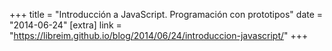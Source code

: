 +++
title = "Introducción a JavaScript. Programación con prototipos"
date = "2014-06-24"
[extra]
link = "https://libreim.github.io/blog/2014/06/24/introduccion-javascript/"
+++